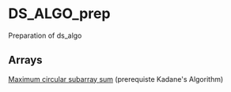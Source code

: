 # DS_ALGO_prep
Preparation of ds_algo
## Arrays
<a href="https://www.geeksforgeeks.org/maximum-contiguous-circular-sum/">Maximum circular subarray sum</a> (prerequiste Kadane's Algorithm)
